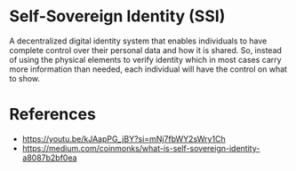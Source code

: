 # Self-Sovereign Identity (SSI)
A decentralized digital identity system that enables individuals to have complete control over their personal data and how it is shared. So, instead of using the physical elements to verify identity
which in most cases carry more information than needed, each individual will have the control on what to show.

# References
- https://youtu.be/kJAapPG_jBY?si=mNj7fbWY2sWry1Ch
- https://medium.com/coinmonks/what-is-self-sovereign-identity-a8087b2bf0ea
